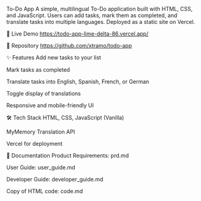 To-Do App
A simple, multilingual To-Do application built with HTML, CSS, and JavaScript.
Users can add tasks, mark them as completed, and translate tasks into multiple languages.
Deployed as a static site on Vercel.

🚀 Live Demo
https://todo-app-lime-delta-86.vercel.app/

📂 Repository
https://github.com/xtramo/todo-app

✨ Features
Add new tasks to your list

Mark tasks as completed

Translate tasks into English, Spanish, French, or German

Toggle display of translations

Responsive and mobile-friendly UI

🛠️ Tech Stack
HTML, CSS, JavaScript (Vanilla)

MyMemory Translation API

Vercel for deployment

📄 Documentation
Product Requirements: prd.md

User Guide: user_guide.md

Developer Guide: developer_guide.md

Copy of HTML code: code.md
